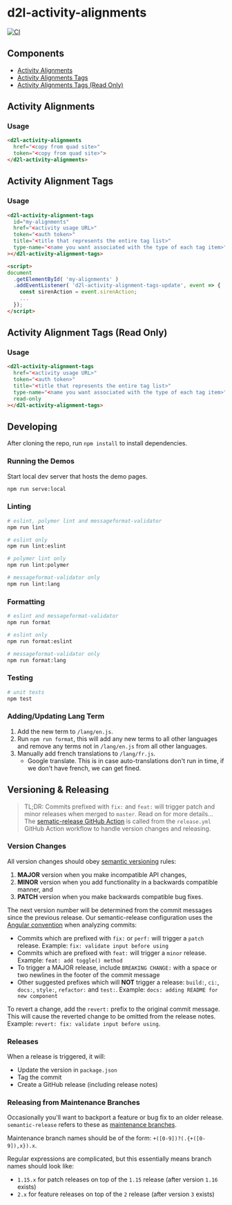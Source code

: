 # d2l-activity-alignments

[![CI][CI Badge]][CI Workflows]

## Components

- [Activity Alignments](#activity-alignments)
- [Activity Alignments Tags](#activity-alignment-tags)
- [Activity Alignments Tags (Read Only)](#activity-alignment-tags-read-only)

## Activity Alignments

### Usage

```html
<d2l-activity-alignments
  href="<copy from quad site>"
  token="<copy from quad site>">
</d2l-activity-alignments>
```

## Activity Alignment Tags

### Usage

```html
<d2l-activity-alignment-tags
  id="my-alignments"
  href="<activity usage URL>"
  token="<auth token>"
  title="<title that represents the entire tag list>"
  type-name="<name you want associated with the type of each tag item>"
></d2l-activity-alignment-tags>

<script>
document
  .getElementById( 'my-alignments' )
  .addEventListener( 'd2l-activity-alignment-tags-update', event => {
    const sirenAction = event.sirenAction;
    ...
  });
</script>
```

## Activity Alignment Tags (Read Only)

### Usage

```html
<d2l-activity-alignment-tags
  href="<activity usage URL>"
  token="<auth token>"
  title="<title that represents the entire tag list>"
  type-name="<name you want associated with the type of each tag item>"
  read-only
></d2l-activity-alignment-tags>
```

## Developing

After cloning the repo, run `npm install` to install dependencies.

### Running the Demos

Start local dev server that hosts the demo pages.

```sh
npm run serve:local
```

### Linting

```sh
# eslint, polymer lint and messageformat-validator
npm run lint

# eslint only
npm run lint:eslint

# polymer lint only
npm run lint:polymer

# messageformat-validator only
npm run lint:lang
```

### Formatting

```sh
# eslint and messageformat-validator
npm run format

# eslint only
npm run format:eslint

# messageformat-validator only
npm run format:lang
```

### Testing

```sh
# unit tests
npm test
```

### Adding/Updating Lang Term

1. Add the new term to `/lang/en.js`.
2. Run `npm run format`, this will add any new terms to all other languages and
   remove any terms not in `/lang/en.js` from all other languages.
3. Manually add french translations to `/lang/fr.js`.
   * Google translate. This is in case auto-translations don't run in time, if
     we don't have french, we can get fined.

## Versioning & Releasing

> TL;DR: Commits prefixed with `fix:` and `feat:` will trigger patch and minor releases when merged to `master`. Read on for more details...
The [sematic-release GitHub Action](https://github.com/BrightspaceUI/actions/tree/master/semantic-release) is called from the `release.yml` GitHub Action workflow to handle version changes and releasing.

### Version Changes

All version changes should obey [semantic versioning](https://semver.org/) rules:

1. **MAJOR** version when you make incompatible API changes,
2. **MINOR** version when you add functionality in a backwards compatible manner, and
3. **PATCH** version when you make backwards compatible bug fixes.

The next version number will be determined from the commit messages since the previous release. Our semantic-release configuration uses the [Angular convention](https://github.com/conventional-changelog/conventional-changelog/tree/master/packages/conventional-changelog-angular) when analyzing commits:

- Commits which are prefixed with `fix:` or `perf:` will trigger a `patch` release. Example: `fix: validate input before using`
- Commits which are prefixed with `feat:` will trigger a `minor` release. Example: `feat: add toggle() method`
- To trigger a MAJOR release, include `BREAKING CHANGE:` with a space or two newlines in the footer of the commit message
- Other suggested prefixes which will **NOT** trigger a release: `build:`, `ci:`, `docs:`, `style:`, `refactor:` and `test:`. Example: `docs: adding README for new component`

To revert a change, add the `revert:` prefix to the original commit message. This will cause the reverted change to be omitted from the release notes. Example: `revert: fix: validate input before using`.

### Releases

When a release is triggered, it will:

- Update the version in `package.json`
- Tag the commit
- Create a GitHub release (including release notes)

### Releasing from Maintenance Branches

Occasionally you'll want to backport a feature or bug fix to an older release. `semantic-release` refers to these as [maintenance branches](https://semantic-release.gitbook.io/semantic-release/usage/workflow-configuration#maintenance-branches).

Maintenance branch names should be of the form: `+([0-9])?(.{+([0-9]),x}).x`.

Regular expressions are complicated, but this essentially means branch names should look like:

- `1.15.x` for patch releases on top of the `1.15` release (after version `1.16` exists)
- `2.x` for feature releases on top of the `2` release (after version `3` exists)

<!-- links -->
[CI Badge]: https://github.com/Brightspace/d2l-activity-alignments/workflows/CI/badge.svg?branch=master
[CI Workflows]: https://github.com/Brightspace/d2l-activity-alignments/actions?query=workflow%3ACI+branch%3Amaster
